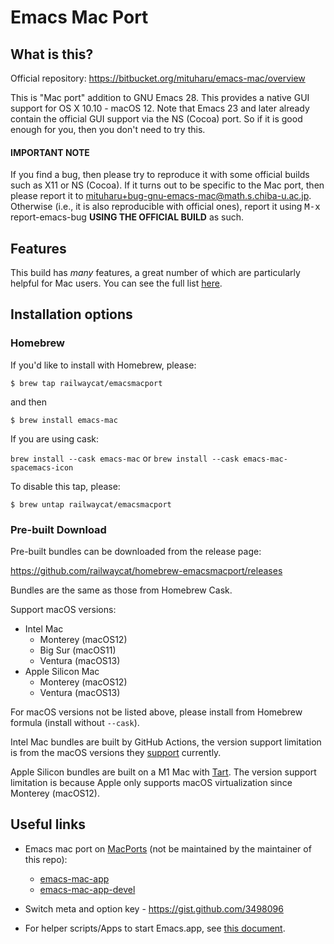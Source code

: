 # Emacs Mac Port

## What is this? ##

Official repository: https://bitbucket.org/mituharu/emacs-mac/overview

This is "Mac port" addition to GNU Emacs 28.  This provides a native
GUI support for OS X 10.10 - macOS 12.  Note that Emacs 23 and later
already contain the official GUI support via the NS (Cocoa) port.  So
if it is good enough for you, then you don't need to try this.

#### IMPORTANT NOTE ####

If you find a bug, then please try to reproduce it with some
official builds such as X11 or NS (Cocoa).  If it turns out to be
specific to the Mac port, then please report it to
<a href="mailto:mituharu+bug-gnu-emacs-mac@math.s.chiba-u.ac.jp">mituharu+bug-gnu-emacs-mac@math.s.chiba-u.ac.jp</a>.  Otherwise (i.e.,
it is also reproducible with official ones), report it using <kbd>M-x</kbd>
report-emacs-bug **USING THE OFFICIAL BUILD** as such.

## Features ##
This build has *many* features, a great number of which are particularly helpful for Mac users. You can see the full list <a href="https://bitbucket.org/mituharu/emacs-mac/src/master/README-mac">here</a>. 


## Installation options ##


### Homebrew ###
If you'd like to install with Homebrew, please:

`$ brew tap railwaycat/emacsmacport`

and then

`$ brew install emacs-mac`

If you are using cask:

`brew install --cask emacs-mac` or `brew install --cask emacs-mac-spacemacs-icon`

To disable this tap, please:

`$ brew untap railwaycat/emacsmacport`

### Pre-built Download ###

Pre-built bundles can be downloaded from the release page:

https://github.com/railwaycat/homebrew-emacsmacport/releases

Bundles are the same as those from Homebrew Cask.

Support macOS versions:

* Intel Mac
  - Monterey (macOS12)
  - Big Sur (macOS11)
  - Ventura (macOS13)
* Apple Silicon Mac
  - Monterey (macOS12)
  - Ventura (macOS13)

For macOS versions not be listed above, please install from Homebrew formula
(install without `--cask`).

Intel Mac bundles are built by GitHub Actions, the version support limitation is
from the macOS versions they
[support](https://docs.github.com/en/actions/using-github-hosted-runners/about-github-hosted-runners#supported-runners-and-hardware-resources)
currently.

Apple Silicon bundles are built on a M1 Mac with
[Tart](https://github.com/cirruslabs/tart). The version support limitation is
because Apple only supports macOS virtualization since Monterey (macOS12).

## Useful links ##

* Emacs mac port on [MacPorts](https://www.macports.org/) (not be maintained by the maintainer of this repo):
  - [emacs-mac-app](https://ports.macports.org/port/emacs-mac-app/)  
  - [emacs-mac-app-devel](https://ports.macports.org/port/emacs-mac-app-devel/)

* Switch meta and option key - https://gist.github.com/3498096

* For helper scripts/Apps to start Emacs.app, see [this document](https://github.com/railwaycat/homebrew-emacsmacport/blob/master/docs/emacs-start-helpers.md).

